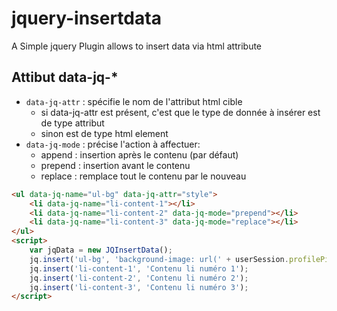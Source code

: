 # jquery-insertdata
A Simple jquery Plugin allows to insert data via html attribute
## Attibut data-jq-*
* ``data-jq-attr`` : spécifie le nom de l'attribut html cible
    * si data-jq-attr est présent, c'est que le type de donnée à insérer est de type attribut
    * sinon est de type html element
* ``data-jq-mode`` : précise l'action à affectuer:
    * append : insertion après le contenu (par défaut)
    * prepend : insertion avant le contenu
    * replace : remplace tout le contenu par le nouveau

```html insertion de contenu html
<ul data-jq-name="ul-bg" data-jq-attr="style">
    <li data-jq-name="li-content-1"></li>
    <li data-jq-name="li-content-2" data-jq-mode="prepend"></li>
    <li data-jq-name="li-content-3" data-jq-mode="replace"></li>
</ul>
<script>
    var jqData = new JQInsertData();
    jq.insert('ul-bg', 'background-image: url(' + userSession.profilePicture + ')');
    jq.insert('li-content-1', 'Contenu li numéro 1');
    jq.insert('li-content-2', 'Contenu li numéro 2');
    jq.insert('li-content-3', 'Contenu li numéro 3');
</script>
```
